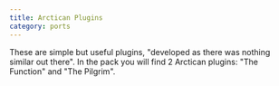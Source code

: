 ```yaml
---
title: Arctican Plugins
category: ports
---
```

These are simple but useful plugins, "developed as there was nothing similar out there".
In the pack you will find 2 Arctican plugins: "The Function" and "The Pilgrim".

